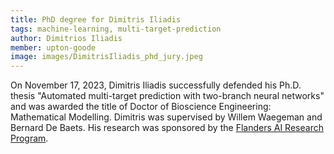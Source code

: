 ```yaml
---
title: PhD degree for Dimitris Iliadis
tags: machine-learning, multi-target-prediction
author: Dimitrios Iliadis
member: upton-goode
image: images/DimitrisIliadis_phd_jury.jpeg
---
```


On November 17, 2023, Dimitris Iliadis successfully defended his Ph.D. thesis "Automated multi-target prediction with two-branch neural networks" and was awarded the title of Doctor of Bioscience Engineering: Mathematical Modelling. Dimitris was supervised by Willem Waegeman and Bernard De Baets. His research was sponsored by the [Flanders AI Research Program](https://www.flandersairesearch.be/en).
